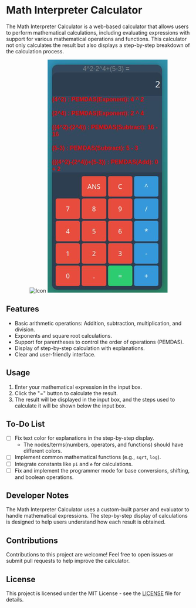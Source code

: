 # Math Interpreter Calculator

The Math Interpreter Calculator is a web-based calculator that allows users to perform mathematical calculations, including evaluating expressions with support for various mathematical operations and functions. This calculator not only calculates the result but also displays a step-by-step breakdown of the calculation process.

<p align="center">
	<img alt="Icon" src="./icon.ico"/>
	<img alt="Example" src="./ex.jpg"/>
</p>

## Features

- Basic arithmetic operations: Addition, subtraction, multiplication, and division.
- Exponents and square root calculations.
- Support for parentheses to control the order of operations (PEMDAS).
- Display of step-by-step calculation with explanations.
- Clear and user-friendly interface.

## Usage

1. Enter your mathematical expression in the input box.
2. Click the "=" button to calculate the result.
3. The result will be displayed in the input box, and the steps used to calculate it will be shown below the input box.

## To-Do List

- [ ] Fix text color for explanations in the step-by-step display.
	- The nodes/terms(numbers, operators, and functions) should have different colors.
- [ ] Implement common mathematical functions (e.g., `sqrt`, `log`).
- [ ] Integrate constants like `pi` and `e` for calculations.
- [ ] Fix and implement the programmer mode for base conversions, shifting, and boolean operations.

## Developer Notes

The Math Interpreter Calculator uses a custom-built parser and evaluator to handle mathematical expressions. The step-by-step display of calculations is designed to help users understand how each result is obtained.

## Contributions

Contributions to this project are welcome! Feel free to open issues or submit pull requests to help improve the calculator.

## License

This project is licensed under the MIT License - see the [LICENSE](./LICENSE) file for details.